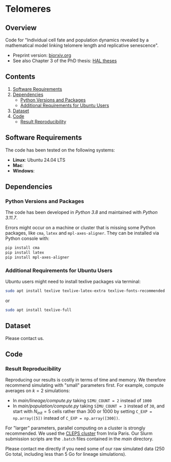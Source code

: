 # Telomeres

## Overview

Code for "Individual cell fate and population dynamics revealed by a mathematical model linking telomere length and replicative senescence". 

- Preprint version: [biorxiv.org](https://doi.org/10.1101/2023.11.22.568287)
- See also Chapter 3 of the PhD thesis: [HAL theses](https://theses.hal.science/tel-04250492)

## Contents

1. [Software Requirements](#software-requirements)
2. [Dependencies](#dependencies)
   - [Python Versions and Packages](#python-versions-and-packages)
   - [Additional Requirements for Ubuntu Users](#additional-requirements-for-ubuntu-users)
3. [Dataset](#dataset)
4. [Code](#code)
   - [Result Reproducibility](#result-reproducibility)

## Software Requirements

The code has been tested on the following systems:

- **Linux**: Ubuntu 24.04 LTS
- **Mac**:
- **Windows**:

## Dependencies

### Python Versions and Packages

The code has been developed in *Python 3.8* and maintained with *Python 3.11.7*.

Errors might occur on a machine or cluster that is missing some Python packages, like `cma`, `latex` and `mpl-axes-aligner`. They can be installed via Python console with:
```bash
pip install cma
pip install latex
pip install mpl-axes-aligner
```

### Additional Requirements for Ubuntu Users

Ubuntu users might need to install texlive packages via terminal:
```bash
sudo apt install texlive texlive-latex-extra texlive-fonts-recommended dvipng cm-super texlive-fonts-extra
```
or 
```bash
sudo apt install texlive-full
```

## Dataset

Please contact us.

## Code 

### Result Reproducibility 

Reproducing our results is costly in terms of time and memory.
We therefore recommend simulating with "small" parameters first.
For example, compute averages on $k = 2$ simulations:
- In *main/lineage/compute.py* taking `SIMU_COUNT = 2` instead of `1000`
- In *main/population/compute.py* taking `SIMU_COUNT = 3` instead of `30`, and start with $N_{init} = 5$ cells rather than $300$ or $1000$ by setting `C_EXP = np.array([5])` instead of `C_EXP = np.array([300])`.

For "larger" parameters, parallel computing on a cluster is strongly recommended.
We used the [CLEPS cluster](https://paris-cluster-2019.gitlabpages.inria.fr/cleps/cleps-userguide/index.html) from Inria Paris. Our Slurm submission scripts are the `.batch` files contained in the *main* directory.

Please contact me directly if you need some of our raw simulated data (250 Go total, including less than 5 Go for lineage simulations).

